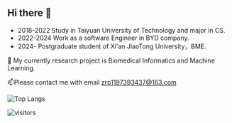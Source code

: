 ## Hi there 👋

<!--
**zrpstc/zrpstc** is a ✨ _special_ ✨ repository because its `README.md` (this file) appears on your GitHub profile.

Here are some ideas to get you started:

- 🔭 I’m currently working on ...
- 🌱 I’m currently learning ...
- 👯 I’m looking to collaborate on ...
- 🤔 I’m looking for help with ...
- 💬 Ask me about ...
- 📫 How to reach me: ...
- 😄 Pronouns: ...
- ⚡ Fun fact: ...
-->
- 2018-2022 Study in Taiyuan University of Technology and major in CS.
- 2022-2024 Work as a software Engineer in BYD company.
- 2024-     Postgraduate student of Xi'an JiaoTong University，BME.

🔭 My currently research project is Biomedical Informatics and Machine Learning.

📫Please contact me with email zrp1197393437@163.com


![Top Langs](https://github-readme-stats.vercel.app/api/top-langs/?username=zrpstc)


![visitors](https://visitor-badge.glitch.me/badge?page_id=zrpstc&left_color=green&right_color=red)
